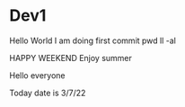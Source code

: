 # Dev1

Hello World
I am doing first commit
pwd
ll -al

HAPPY WEEKEND
Enjoy summer

Hello everyone

Today date is 3/7/22

